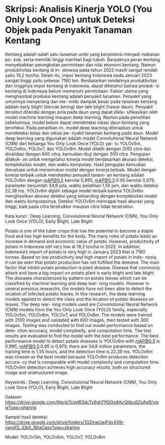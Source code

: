 # Skripsi: Analisis Kinerja YOLO (You Only Look Once) untuk Deteksi Objek pada Penyakit Tanaman Kentang
Kentang adalah salah satu tanaman umbi yang berpotensi menjadi makanan po-
kok, serta memiliki tinggi manfaat bagi tubuh. Banyaknya peran kentang menyebabkan
peningkatan permintaan dan nilai ekonomi kentang. Namun produktivitas kentang di In-
donesia pada tahun 2022 masih sangat rendah yaitu 19,2 ton/ha. Selain itu, impor kentang
Indonesia pada Januari 2023 sangat tinggi yaitu sebesar 7160 ton. Berdasarkan rendahnya
produktivitas dan tingginya impor kentang di Indonesia, dapat diketahui bahwa produk-
si kentang di Indonesia belum memenuhi permintaan. Faktor utama yang menghambat
produksi kentang adalah penyakit tanaman. Penyakit yang umumnya menyerang dan me-
miliki dampak besar pada tanaman kentang adalah early blight (bercak kering) dan late
blight (hawar daun). Penyakit tersebut ditandai dengan pola pada daun yang dapat dikla-
sifikasikan oleh model machine learning maupun deep learning. Namun pada penelitian
sebelumnya, model belum dapat mendeteksi lokasi daun kentang yang terinfeksi. Pada
penelitian ini, model deep learning diterapkan untuk mendeteksi kelas dan lokasi pe-
nyakit tanaman kentang pada daun. Model deep learning yang digunakan adalah model
Convolutional Neural Network (CNN) dari keluarga You Only Look Once (YOLO) yai-
tu YOLOv5m, YOLOv6m, YOLOv7, dan YOLOv8m. Model dilatih dengan 2100 citra
dan divalidasi dengan 600 citra, kemudian diuji dengan 300 citra. Pengujian dilakuk-
an untuk mengetahui kinerja model berdasarkan akurasi deteksi, kompleksitas model,
dan waktu komputasi. Hasil pengujian kemudian dievaluasi untuk menemukan model
dengan kinerja terbaik. Model dengan kinerja terbaik untuk mendeteksi penyakit tanam-
an kentang adalah YOLOv6m dengan mAP@0.5 bernilai 0,995, mAP@0.5:0.95 bernilai
0,979, parameter berjumlah 34,8 juta, waktu pelatihan 1,55 jam, dan waktu deteksi 22,38
ms. YOLOv6m dipilih sebagai model terbaik karena YOLOv6m menghasilkan akurasi
deteksi yang sebanding dengan kompleksitas model dan waktu komputasinya. Deteksi
YOLOv6m mencapai hasil akurasi yang tinggi, baik pada citra terstruktur maupun citra
tidak terstruktur.

Kata kunci : Deep Learning, Convolutional Neural Network (CNN), You Only Look Once
(YOLO), Early Blight, Late Blight

Potato is one of the tuber crops that has the potential to become a staple food
and has high benefits for the body. The many roles of potato leads an increase in demand
and economic value of potato. However, productivity of potato in Indonesia still very low
at 19,2 ton/ha in 2022. In addition, Indonesia’s import of potato is very high in January
2023 that is 7160 tonnes. Based on low productivity and high import of potato in Indo-
nesia, it can be seen that potato production has not fulfilled the demand. The main factor
that inhibit potato production is plant disease. Disease that commonly attack and have
a big impact on potato plant is early blight and late blight. The diseases characterized
by pattern on potato leaves which can be classified by machine learning and deep lear-
ning models. However in several previous researchs, the models have not been able to
detect the location of infected potato leaves. In this research, the deep learning models
applied to detect the class and the location of potato diseases on leaves. The deep lear-
ning models used are Convolutional Neural Network (CNN) models from the You Only
Look Once (YOLO) family, especially YOLOv5m, YOLOv6m, YOLOv7, and YOLOv8m.
The models were trained with 2100 images and validated with 600 images, then tested
with 300 images. Testing was conducted to find out model performance based on dete-
ction accuracy, model complexity, and computation time. The test results are evaluated
to find the model with the best performance. The best performance model to detect potato
diseases is YOLOv6m with mAP@0.5 is 0,995, mAP@0.5:0.95 is 0,979, there are 34,8
million parameters, the training time is 1,55 hours, and the detection time is 22,38 ms.
YOLOv6m was chosen as the best model because YOLOv6m produces detection accura-
cy that is comparable with model complexity and computation time. YOLOv6m detection
achieves high accuracy results, both on structured image and unstructured image.

Keywords : Deep Learning, Convolutional Neural Network (CNN), You Only Look
Once (YOLO), Early Blight, Late Blight

Dataset: https://drive.google.com/file/d/1UwtR3dcTv6ghTlfQGp8AcQtIbu6ZsApR/view?usp=sharing

Sampel hasil deteksi: https://drive.google.com/drive/folders/1GZmaUwjFdv4XN-ywgXS_jDbX_NhaCexx?usp=sharing

Model: YOLOv5m, YOLOv6m, YOLOv7, YOLOv8m
